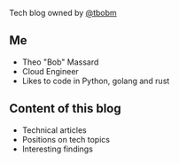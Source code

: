 Tech blog owned by [@tbobm][gh-tbobm]

## Me

- Theo "Bob" Massard
- Cloud Engineer
- Likes to code in Python, golang and rust

## Content of this blog

- Technical articles
- Positions on tech topics
- Interesting findings


[gh-tbobm]: https://github.com/tbobm
